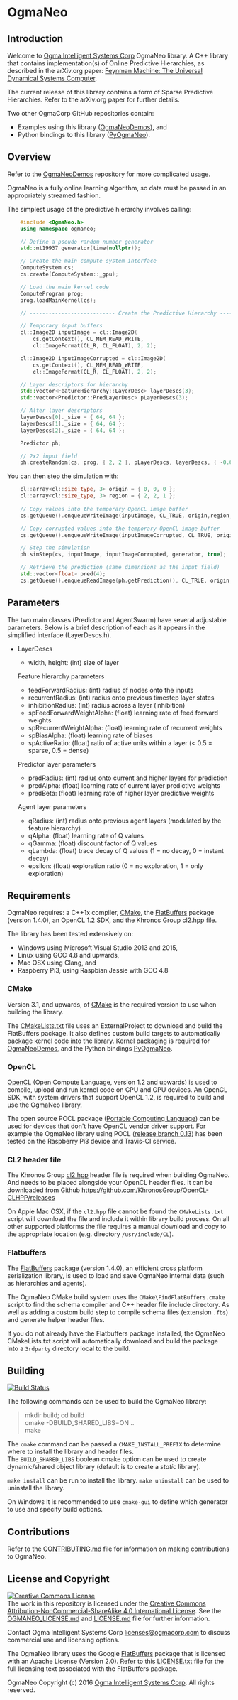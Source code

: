 <!---
  OgmaNeo
  Copyright(c) 2016 Ogma Intelligent Systems Corp. All rights reserved.

  This copy of OgmaNeo is licensed to you under the terms described
  in the OGMANEO_LICENSE.md file included in this distribution.
--->

# OgmaNeo

## Introduction

Welcome to [Ogma Intelligent Systems Corp](https://ogmacorp.com) OgmaNeo library. A C++ library that contains implementation(s) of Online Predictive Hierarchies, as described in the arXiv.org paper: [Feynman Machine: The Universal Dynamical Systems Computer](http://arxiv.org/abs/1609.03971).

The current release of this library contains a form of Sparse Predictive Hierarchies. Refer to the arXiv.org paper for further details.

Two other OgmaCorp GitHub repositories contain:
- Examples using this library ([OgmaNeoDemos](https://github.com/ogmacorp/OgmaNeoDemos)), and
- Python bindings to this library ([PyOgmaNeo](https://github.com/ogmacorp/PyOgmaNeo)).

## Overview

Refer to the [OgmaNeoDemos](https://github.com/ogmacorp/OgmaNeoDemos) repository for more complicated usage.

OgmaNeo is a fully online learning algorithm, so data must be passed in an appropriately streamed fashion.

The simplest usage of the predictive hierarchy involves calling:

```cpp
	#include <OgmaNeo.h>
	using namespace ogmaneo;

	// Define a pseudo random number generator
	std::mt19937 generator(time(nullptr));

	// Create the main compute system interface
	ComputeSystem cs;
	cs.create(ComputeSystem::_gpu);

	// Load the main kernel code
	ComputeProgram prog;
	prog.loadMainKernel(cs);

	// --------------------------- Create the Predictive Hierarchy ---------------------------

	// Temporary input buffers
	cl::Image2D inputImage = cl::Image2D(
		cs.getContext(), CL_MEM_READ_WRITE,
		cl::ImageFormat(CL_R, CL_FLOAT), 2, 2);

	cl::Image2D inputImageCorrupted = cl::Image2D(
		cs.getContext(), CL_MEM_READ_WRITE,
		cl::ImageFormat(CL_R, CL_FLOAT), 2, 2);

	// Layer descriptors for hierarchy
	std::vector<FeatureHierarchy::LayerDesc> layerDescs(3);
	std::vector<Predictor::PredLayerDesc> pLayerDescs(3);

	// Alter layer descriptors
	layerDescs[0]._size = { 64, 64 };
	layerDescs[1]._size = { 64, 64 };
	layerDescs[2]._size = { 64, 64 };

	Predictor ph;

	// 2x2 input field
	ph.createRandom(cs, prog, { 2, 2 }, pLayerDescs, layerDescs, { -0.01f, 0.01f }, 0.0f, generator);
```

You can then step the simulation with:

```cpp
	cl::array<cl::size_type, 3> origin = { 0, 0, 0 };
	cl::array<cl::size_type, 3> region = { 2, 2, 1 };
	
	// Copy values into the temporary OpenCL image buffer
	cs.getQueue().enqueueWriteImage(inputImage, CL_TRUE, origin,region, 0,0, values.data());

	// Copy corrupted values into the temporary OpenCL image buffer
	cs.getQueue().enqueueWriteImage(inputImageCorrupted, CL_TRUE, origin,region, 0,0, valuesCorrupted.data());

	// Step the simulation
	ph.simStep(cs, inputImage, inputImageCorrupted, generator, true);

	// Retrieve the prediction (same dimensions as the input field)
	std::vector<float> pred(4);
	cs.getQueue().enqueueReadImage(ph.getPrediction(), CL_TRUE, origin,region, 0,0, pred.data());
```

## Parameters

The two main classes (Predictor and AgentSwarm) have several adjustable parameters. Below is a brief description of each as it appears in the simplified interface (LayerDescs.h).

- LayerDescs

	- width, height: (int) size of layer
	
	Feature hierarchy parameters

	- feedForwardRadius: (int) radius of nodes onto the inputs
	- recurrentRadius: (int) radius onto previous timestep layer states
	- inhibitionRadius: (int) radius across a layer (inhibition)
	- spFeedForwardWeightAlpha: (float) learning rate of feed forward weights
	- spRecurrentWeightAlpha: (float) learning rate of recurrent weights
	- spBiasAlpha: (float) learning rate of biases
	- spActiveRatio: (float) ratio of active units within a layer (< 0.5 = sparse, 0.5 = dense)

	Predictor layer parameters

	- predRadius: (int) radius onto current and higher layers for prediction
	- predAlpha: (float) learning rate of current layer predictive weights
	- predBeta: (float) learning rate of higher layer predictive weights
	
	Agent layer parameters

	- qRadius: (int) radius onto previous agent layers (modulated by the feature hierarchy)
	- qAlpha: (float) learning rate of Q values
	- qGamma: (float) discount factor of Q values
	- qLambda: (float) trace decay of Q values (1 = no decay, 0 = instant decay)
	- epsilon: (float) exploration ratio (0 = no exploration, 1 = only exploration)

## Requirements

OgmaNeo requires: a C++1x compiler, [CMake](https://cmake.org/), the [FlatBuffers](https://google.github.io/flatbuffers/) package (version 1.4.0), an OpenCL 1.2 SDK, and the Khronos Group cl2.hpp file.

The library has been tested extensively on:
- Windows using Microsoft Visual Studio 2013 and 2015,
- Linux using GCC 4.8 and upwards,
- Mac OSX using Clang, and
- Raspberry Pi3, using Raspbian Jessie with GCC 4.8

### CMake

Version 3.1, and upwards, of [CMake](https://cmake.org/) is the required version to use when building the library.

The [CMakeLists.txt](https://github.com/ogmacorp/OgmaNeo/blob/master/CMakeLists.txt) file uses an ExternalProject to download and build the FlatBuffers package. It also defines custom build targets to automatically package kernel code into the library. Kernel packaging is required for [OgmaNeoDemos](https://github.com/ogmacorp/OgmaNeoDemos), and the Python bindings [PyOgmaNeo](https://github.com/ogmacorp/PyOgmaNeo).

### OpenCL

[OpenCL](https://www.khronos.org/opencl/) (Open Compute Language, version 1.2 and upwards) is used to compile, upload and run kernel code on CPU and GPU devices. An OpenCL SDK, with system drivers that support OpenCL 1.2, is required to build and use the OgmaNeo library.

The open source POCL package ([Portable Computing Language](http://portablecl.org/)) can be used for devices that don't have OpenCL vendor driver support. For example the OgmaNeo library using POCL ([release branch 0.13](https://github.com/pocl/pocl/tree/release_0_13)) has been tested on the Raspberry Pi3 device and Travis-CI service.

### CL2 header file

The Khronos Group [cl2.hpp](http://github.khronos.org/OpenCL-CLHPP/) header file is required when building OgmaNeo. And needs to be placed alongside your OpenCL header files. It can be downloaded from Github https://github.com/KhronosGroup/OpenCL-CLHPP/releases

On Apple Mac OSX, if the `cl2.hpp` file cannot be found the `CMakeLists.txt` script will download the file and include it within library build process. On all other supported platforms the file requires a manual download and copy to the appropriate location (e.g. directory `/usr/include/CL`).

### Flatbuffers

The [FlatBuffers](https://google.github.io/flatbuffers/) package (version 1.4.0), an efficient cross platform serialization library, is used to load and save OgmaNeo internal data (such as hierarchies and agents).

The OgmaNeo CMake build system uses the `CMake\FindFlatBuffers.cmake` script to find the schema compiler and C++ header file include directory. As well as adding a custom build step to compile schema files (extension `.fbs`) and generate helper header files.

If you do not already have the Flatbuffers package installed, the OgmaNeo CMakeLists.txt script will automatically download and build the package into a `3rdparty` directory local to the build.

## Building

[![Build Status](https://travis-ci.org/ogmacorp/OgmaNeo.svg?branch=master)](https://travis-ci.org/ogmacorp/OgmaNeo)

The following commands can be used to build the OgmaNeo library:

> mkdir build; cd build  
> cmake -DBUILD_SHARED_LIBS=ON ..  
> make  

The `cmake` command can be passed a `CMAKE_INSTALL_PREFIX` to determine where to install the library and header files.  
The `BUILD_SHARED_LIBS` boolean cmake option can be used to create dynamic/shared object library (default is to create a _static_ library).

`make install` can be run to install the library. `make uninstall` can be used to uninstall the library.

On Windows it is recommended to use `cmake-gui` to define which generator to use and specify build options.

## Contributions

Refer to the [CONTRIBUTING.md](https://github.com/ogmacorp/OgmaNeo/blob/master/CONTRIBUTING.md) file for information on making contributions to OgmaNeo.

## License and Copyright

<a rel="license" href="http://creativecommons.org/licenses/by-nc-sa/4.0/"><img alt="Creative Commons License" style="border-width:0" src="https://i.creativecommons.org/l/by-nc-sa/4.0/88x31.png" /></a><br />The work in this repository is licensed under the <a rel="license" href="http://creativecommons.org/licenses/by-nc-sa/4.0/">Creative Commons Attribution-NonCommercial-ShareAlike 4.0 International License</a>. See the  [OGMANEO_LICENSE.md](https://github.com/ogmacorp/OgmaNeo/blob/master/OGMANEO_LICENSE.md) and [LICENSE.md](https://github.com/ogmacorp/OgmaNeo/blob/master/LICENSE.md) file for further information.

Contact Ogma Intelligent Systems Corp licenses@ogmacorp.com to discuss commercial use and licensing options.

The OgmaNeo library uses the Google [FlatBuffers](http://google.github.io/flatbuffers/) package that is licensed with an Apache License (Version 2.0). Refer to this [LICENSE.txt](https://github.com/google/flatbuffers/blob/master/LICENSE.txt) file for the full licensing text associated with the FlatBuffers package.

OgmaNeo Copyright (c) 2016 [Ogma Intelligent Systems Corp](https://ogmacorp.com). All rights reserved.
